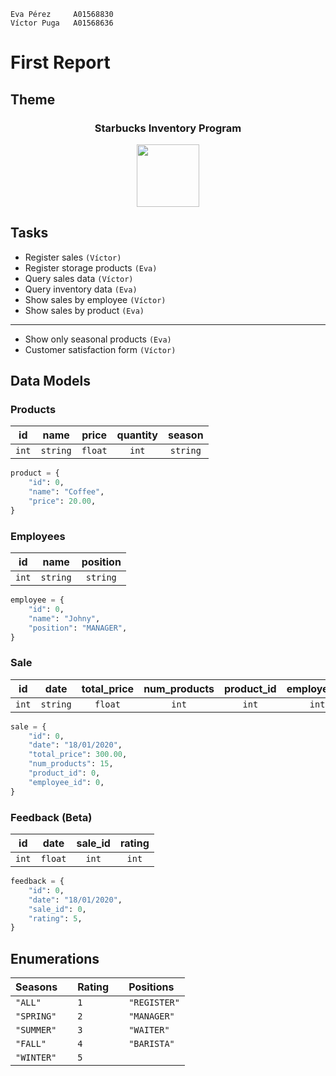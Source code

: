 ```
Eva Pérez     A01568830
Víctor Puga   A01568636
```

# First Report

## Theme

<div align="center" >
    <h3>Starbucks Inventory Program</h3>
    <img 
        height="100" 
        width="100" 
        src="https://upload.wikimedia.org/wikipedia/en/thumb/d/d3/Starbucks_Corporation_Logo_2011.svg/1200px-Starbucks_Corporation_Logo_2011.svg.png"/>
</div>

## Tasks

- Register sales `(Víctor)`
- Register storage products `(Eva)`
- Query sales data `(Víctor)`
- Query inventory data `(Eva)`
- Show sales by employee `(Víctor)`
- Show sales by product `(Eva)`

---

- Show only seasonal products `(Eva)`
- Customer satisfaction form `(Víctor)`

## Data Models

### Products

| **id** | **name** | **price** | **quantity** | **season** |
| ------ | :------: | :-------: | :----------: | :--------: |
| `int`  | `string` |  `float`  |    `int`     |  `string`  |

```python
product = {
    "id": 0,
    "name": "Coffee",
    "price": 20.00,
}
```

### Employees

| **id** | **name** | **position** |
| ------ | :------: | :----------: |
| `int`  | `string` |   `string`   |

```python
employee = {
    "id": 0,
    "name": "Johny",
    "position": "MANAGER",
}
```

### Sale

| **id** | **date** | **total_price** | **num_products** | **product_id** | **employee_id** |
| :----: | :------: | :-------------: | :--------------: | :------------: | :-------------: |
| `int`  | `string` |     `float`     |      `int`       |     `int`      |      `int`      |

```python
sale = {
    "id": 0,
    "date": "18/01/2020",
    "total_price": 300.00,
    "num_products": 15,
    "product_id": 0,
    "employee_id": 0,
}
```

### Feedback (Beta)

| **id** | **date** | **sale_id** | **rating** |
| ------ | :------: | :---------: | :--------: |
| `int`  | `float`  |    `int`    |   `int`    |

```python
feedback = {
    "id": 0,
    "date": "18/01/2020",
    "sale_id": 0,
    "rating": 5,
}
```

## Enumerations

| **Seasons** |     | **Rating** |     | **Positions** |
| :---------- | --- | :--------- | --- | :------------ |
| `"ALL"`     |     | `1`        |     | `"REGISTER"`  |
| `"SPRING"`  |     | `2`        |     | `"MANAGER"`   |
| `"SUMMER"`  |     | `3`        |     | `"WAITER"`    |
| `"FALL"`    |     | `4`        |     | `"BARISTA"`   |
| `"WINTER"`  |     | `5`        |     |               |
